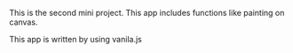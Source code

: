 This is the second mini project. This app includes functions like painting on canvas.

This app is written by using vanila.js
